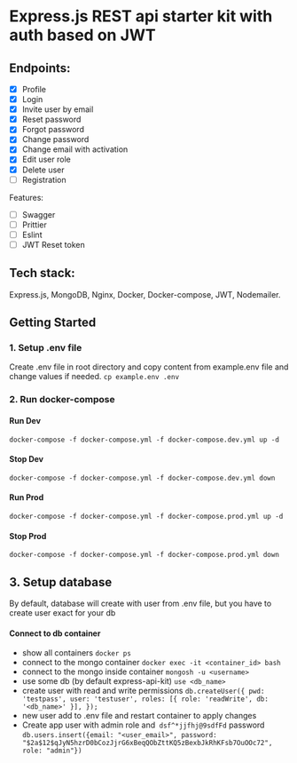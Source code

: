 # Express.js REST api starter kit with auth based on JWT
## Endpoints:
* [x] Profile
* [x] Login
* [x] Invite user by email
* [x] Reset password
* [x] Forgot password
* [x] Change password
* [x] Change email with activation
* [x] Edit user role
* [x] Delete user
* [ ] Registration

Features:
* [ ] Swagger
* [ ] Prittier
* [ ] Eslint
* [ ] JWT Reset token

## Tech stack:
Express.js, MongoDB, Nginx, Docker, Docker-compose, JWT, Nodemailer.

## Getting Started
### 1. Setup .env file
Create .env file in root directory and copy content from example.env file and change values if needed.
`cp example.env .env`

### 2. Run docker-compose
#### Run Dev
`docker-compose -f docker-compose.yml -f docker-compose.dev.yml up -d`
#### Stop Dev
`docker-compose -f docker-compose.yml -f docker-compose.dev.yml down` 

#### Run Prod
`docker-compose -f docker-compose.yml -f docker-compose.prod.yml up -d`
#### Stop Prod
`docker-compose -f docker-compose.yml -f docker-compose.prod.yml down` 

## 3. Setup database
By default, database will create with user from .env file, but you have to create user exact for your db
#### Connect to db container
* show all containers `docker ps`
* connect to the mongo container `docker exec -it <container_id> bash`
* connect to the mongo inside container `mongosh -u <username>`
* use some db (by default express-api-kit)  `use <db_name>`
* create user with read and write permissions `db.createUser({
  pwd: 'testpass',
  user: 'testuser',
  roles: [{ role: 'readWrite', db: '<db_name>' }],
  });`
* new user add to .env file and restart container to apply changes
* Create app user with admin role and` dsf^*jjfhj@9sdfFd` password `db.users.insert({email: "<user_email>", password: "$2a$12$qJyN5hzrD0bCozJjrG6xBeqQObZttKQ5zBexbJkRhKFsb7OuOOc72", role: "admin"})`




